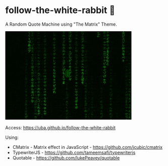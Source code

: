 # follow-the-white-rabbit 🐇
A Random Quote Machine using "The Matrix" Theme.

<img src="preview.gif" width="400" >

Access: https://uba.github.io/follow-the-white-rabbit

Using: 
  * CMatrix - Matrix effect in JavaScript - https://github.com/jcubic/cmatrix
  * TypewriterJS - https://github.com/tameemsafi/typewriterjs
  * Quotable - https://github.com/lukePeavey/quotable
